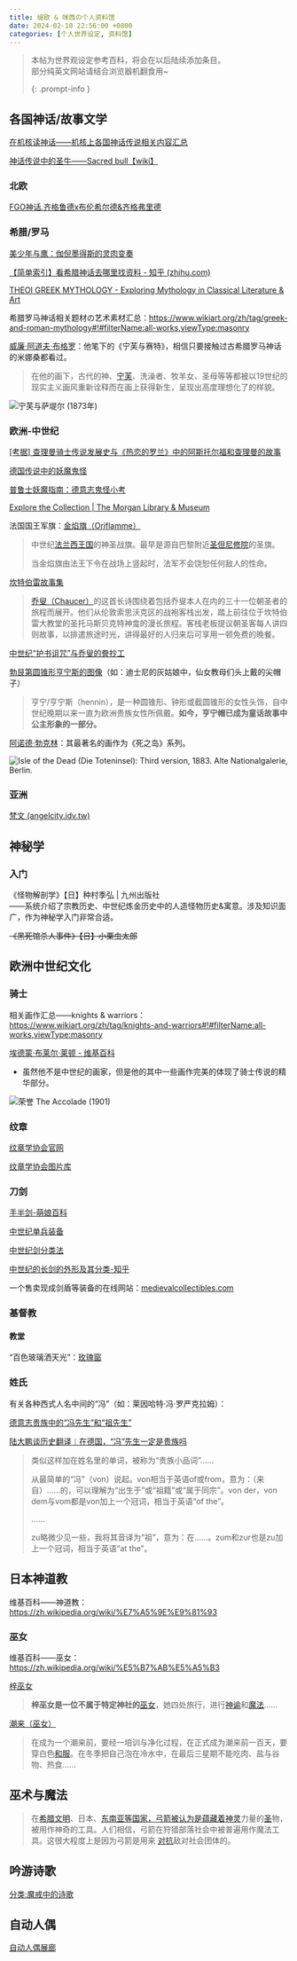 ```yaml
---
title: 缇欧 & 咪西の个人资料馆
date: 2024-02-10 22:56:00 +0800
categories: [个人世界设定, 资料馆]
---
```

> 本帖为世界观设定参考百科，将会在以后陆续添加条目。  
> 部分纯英文网站请结合浏览器机翻食用~
>
> {: .prompt-info }   

## 各国神话/故事文学

[在机核读神话——机核上各国神话传说相关内容汇总](https://www.gcores.com/collections/62)    

[神话传说中的圣牛——Sacred bull【wiki】](https://en.wikipedia.org/wiki/Sacred_bull)  

### 北欧

[FGO神话.齐格鲁德x布伦希尔德&齐格弗里德](https://zhuanlan.zhihu.com/p/73921883)  

### 希腊/罗马  

[美少年与鹰：伽倪墨得斯的灵肉变奏](https://douban.com/doulist/34272321/)  

[【简单索引】看希腊神话去哪里找资料 - 知乎 (zhihu.com)](https://zhuanlan.zhihu.com/p/29674668)  

[THEOI GREEK MYTHOLOGY - Exploring Mythology in Classical Literature & Art](https://www.theoi.com/)  

希腊罗马神话相关题材の艺术素材汇总：<https://www.wikiart.org/zh/tag/greek-and-roman-mythology#!#filterName:all-works,viewType:masonry>  

[威廉·阿道夫·布格罗](https://zh.wikipedia.org/zh-hans/威廉·阿道夫·布格罗)：他笔下的《宁芙与赛特》，相信只要接触过古希腊罗马神话的米娜桑都看过。   

> 在他的画下，古代的神、[宁芙](https://zh.wikipedia.org/wiki/寧芙)、洗澡者、牧羊女、圣母等等都被以19世纪的现实主义画风重新诠释而在画上获得新生，呈现出高度理想化了的样貌。  
>

![宁芙与萨堤尔 (1873年)](https://upload.wikimedia.org/wikipedia/commons/thumb/6/61/William-Adolphe_Bouguereau_%281825-1905%29_-_Nymphs_and_Satyr_%281873%29.jpg/800px-William-Adolphe_Bouguereau_%281825-1905%29_-_Nymphs_and_Satyr_%281873%29.jpg)



### 欧洲-中世纪  

[[考据] 查理曼骑士传说发展史与《热恋的罗兰》中的阿斯托尔福和查理曼的故事](https://g.nga.cn/read.php?tid=29179759&rand=67)     

[德国传说中的妖魔鬼怪 ](https://www.sohu.com/a/169570801_757018)  

[普鲁士妖魔指南：德意志鬼怪小考](https://www.gcores.com/articles/101413)   

‎[Explore the Collection | The Morgan Library & Museum](https://www.themorgan.org/collection)    

法国国王军旗：[金焰旗（Oriflamme）](https://zh.wikipedia.org/wiki/%E9%87%91%E7%84%B0%E6%97%97)    

> 中世纪[法兰西王国](https://zh.wikipedia.org/wiki/法蘭西王國)的神圣战旗。最早是源自巴黎附近[圣但尼修院](https://zh.wikipedia.org/wiki/圣但尼圣殿)的圣旗。  
>
> 当金焰旗由法王下令在战场上竖起时，法军不会饶恕任何敌人的性命。  

[坎特伯雷故事集](https://zh.wikipedia.org/wiki/%E5%9D%8E%E7%89%B9%E4%BC%AF%E9%9B%B7%E6%95%85%E4%BA%8B%E9%9B%86)    

> [乔叟（Chaucer）](https://www.britishlibrary.cn/zh-hk/authors/geoffrey-chaucer/)的这首长诗围绕着包括乔叟本人在内的三十一位朝圣者的旅程而展开。他们从伦敦索思沃克区的战袍客栈出发，踏上前往位于坎特伯雷大教堂的圣托马斯贝克特神龛的漫长旅程。客栈老板提议朝圣客每人讲四则故事，以排遣旅途时光，讲得最好的人归来后可享用一顿免费的晚餐。    

[中世纪“护书诅咒”与乔叟的誊抄工](https://www.lifeweek.com.cn/article/92526)  

[勃艮第圆锥形亨宁斯的图像](https://web.archive.org/web/20070404092438/http://cadieux.mediumaevum.com/burgundian-hennin.html)（如：迪士尼的灰姑娘中，仙女教母们头上戴的尖帽子）   

> 亨宁/亨宁斯（hennin），是一种圆锥形、钟形或截圆锥形的女性头饰，自中世纪晚期以来一直为欧洲贵族女性所佩戴。**如今，亨宁帽已成为童话故事中公主形象的一部分。**   

[阿诺德·勃克林](https://zh.wikipedia.org/zh-hans/阿诺德·勃克林)：其最著名的画作为《死之岛》系列。   

![Isle of the Dead (Die Toteninsel): Third version, 1883. Alte Nationalgalerie, Berlin.](https://upload.wikimedia.org/wikipedia/commons/thumb/6/65/Arnold_B%C3%B6cklin_-_Die_Toteninsel_III_%28Alte_Nationalgalerie%2C_Berlin%29.jpg/1920px-Arnold_B%C3%B6cklin_-_Die_Toteninsel_III_%28Alte_Nationalgalerie%2C_Berlin%29.jpg)



### 亚洲

[梵文 (angelcity.idv.tw)](https://angelcity.idv.tw/world/fn.htm)    



## 神秘学

### 入门

《怪物解剖学》【日】种村季弘 | 九州出版社  
——系统介绍了宗教历史、中世纪炼金历史中的人造怪物历史&寓意。涉及知识面广，作为神秘学入门非常合适。    

~~《黑死馆杀人事件》【日】小栗虫太郎~~    



## 欧洲中世纪文化

### 骑士 

相关画作汇总——knights & warriors：<https://www.wikiart.org/zh/tag/knights-and-warriors#!#filterName:all-works,viewType:masonry>     

[埃德蒙·布莱尔·莱顿 - 维基百科](https://zh.wikipedia.org/zh-hans/埃德蒙·布莱尔·莱顿)  

- 虽然他不是中世纪的画家，但是他的其中一些画作完美的体现了骑士传说的精华部分。  

![荣誉 The Accolade (1901)](https://upload.wikimedia.org/wikipedia/commons/thumb/9/9a/Edmund_blair_leighton_accolade.jpg/800px-Edmund_blair_leighton_accolade.jpg) 



### 纹章

[纹章学协会官网](https://www.theheraldrysociety.com/)   

[纹章学协会图片库](https://www.theheraldrysociety.com/shop/category/images/)  

### 刀剑

[手半剑-萌娘百科](https://zh.moegirl.org.cn/%E6%89%8B%E5%8D%8A%E5%89%91#cite_note-2)   

[中世纪单兵装备](https://site.douban.com/149989/widget/notes/7719690/note/223065181/)    

[中世纪剑分类法](https://www.gcores.com/articles/20629)   

[中世纪的长剑的外形及其分类-知乎](https://zhuanlan.zhihu.com/p/409424764)    

一个售卖现成剑盾等装备的在线网站：[medievalcollectibles.com](https://www.medievalcollectibles.com/)   

### 基督教

#### 教堂

“百色玻璃洒天光”：[玫瑰窗](https://en.wikipedia.org/wiki/Rose_window)

### 姓氏

有关各种西式人名中间的“冯”（如：莱因哈特·冯·罗严克拉姆）：

[德意志贵族中的“冯先生”和“祖先生”](https://i.ifeng.com/c/8WgGbjbJHQ6)  

[陆大鹏谈历史翻译︱在德国，“冯”先生一定是贵族吗](https://www.thepaper.cn/newsDetail_forward_1640577)  

> 类似这样加在姓名里的单词，被称为“贵族小品词”……  
>
> 从最简单的“冯”（von）说起。von相当于英语of或from，意为：（来自）……的，可以理解为“出生于”或“祖籍”或“属于同宗”。von der，von dem与vom都是von加上一个冠词，相当于英语“of the”。  
>
> ……  
>
> zu略微少见一些，我将其音译为“祖”，意为：在……。zum和zur也是zu加上一个冠词，相当于英语“at the”。  



## 日本神道教

维基百科——神道教：<https://zh.wikipedia.org/wiki/%E7%A5%9E%E9%81%93>  

### 巫女

维基百科——巫女：<https://zh.wikipedia.org/wiki/%E5%B7%AB%E5%A5%B3>  

[梓巫女](https://ja.wikipedia.org/wiki/%E6%A2%93%E5%B7%AB%E5%A5%B3)  

> **梓巫女是一位不属于特定神社的**[巫女](https://ja.wikipedia.org/wiki/巫女)，她四处旅行，进行[神谕](https://ja.wikipedia.org/wiki/託宣)和[魔法](https://ja.wikipedia.org/wiki/呪術)……  

[潮来（巫女）](https://zh.wikipedia.org/wiki/%E6%BD%AE%E4%BE%86_(%E5%B7%AB%E5%A5%B3))  

> 在成为一个潮来前，要经一培训与净化过程，在正式成为潮来前一百天，要穿白色[和服](https://zh.wikipedia.org/wiki/和服)。在冬季把自己泡在冷水中，在最后三星期不能吃肉、盐与谷物、热食……  



## 巫术与魔法

> 在[希腊文明](https://ja.wikipedia.org/wiki/ギリシア文明)、日本、[东南亚等国家，](https://ja.wikipedia.org/wiki/東南アジア)[弓箭被认为是蕴藏着](https://ja.wikipedia.org/wiki/弓矢)[神灵](https://ja.wikipedia.org/wiki/神)力量的[圣](https://ja.wikipedia.org/wiki/神聖)物，被用作神奇的工具。人们相信，弓箭在狩猎部落社会中被普遍用作魔法工具。这很大程度上是因为弓箭是用来 [对抗](https://ja.wikipedia.org/wiki/戦い)敌对社会团体的。  



## 吟游诗歌  
[分类:魔戒中的诗歌](https://lotr.huijiwiki.com/wiki/%E5%88%86%E7%B1%BB:%E9%AD%94%E6%88%92%E4%B8%AD%E7%9A%84%E8%AF%97%E6%AD%8C)     



## 自动人偶

[自动人偶展廊](https://galeriedesmerveilles.jaquet-droz.com/zh-hant/%E8%87%AA%E5%8A%A8%E4%BA%BA%E5%81%B6%E5%B1%95%E5%BB%8A)



